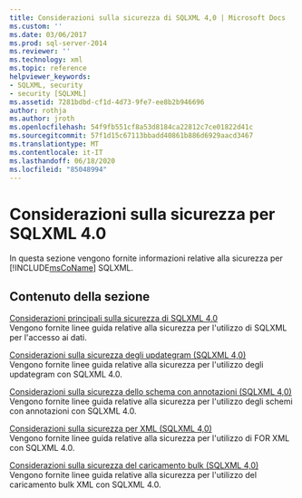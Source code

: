 ```yaml
---
title: Considerazioni sulla sicurezza di SQLXML 4,0 | Microsoft Docs
ms.custom: ''
ms.date: 03/06/2017
ms.prod: sql-server-2014
ms.reviewer: ''
ms.technology: xml
ms.topic: reference
helpviewer_keywords:
- SQLXML, security
- security [SQLXML]
ms.assetid: 7281bdbd-cf1d-4d73-9fe7-ee8b2b946696
author: rothja
ms.author: jroth
ms.openlocfilehash: 54f9fb551cf8a53d8184ca22812c7ce01822d41c
ms.sourcegitcommit: 57f1d15c67113bbadd40861b886d6929aacd3467
ms.translationtype: MT
ms.contentlocale: it-IT
ms.lasthandoff: 06/18/2020
ms.locfileid: "85048994"
---
```

# <a name="sqlxml-40-security-considerations"></a>Considerazioni sulla sicurezza per SQLXML 4.0
  In questa sezione vengono fornite informazioni relative alla sicurezza per [!INCLUDE[msCoName](../../../includes/msconame-md.md)] SQLXML.  
  
## <a name="in-this-section"></a>Contenuto della sezione  
 [Considerazioni principali sulla sicurezza di SQLXML 4.0](core-sqlxml-security-considerations.md)  
 Vengono fornite linee guida relative alla sicurezza per l'utilizzo di SQLXML per l'accesso ai dati.  
  
 [Considerazioni sulla sicurezza degli updategram &#40;SQLXML 4,0&#41;](updategram-security-considerations-sqlxml-4-0.md)  
 Vengono fornite linee guida relative alla sicurezza per l'utilizzo degli updategram con SQLXML 4.0.  
  
 [Considerazioni sulla sicurezza dello schema con annotazioni &#40;SQLXML 4,0&#41;](annotated-schema-security-considerations-sqlxml-4-0.md)  
 Vengono fornite linee guida relative alla sicurezza per l'utilizzo degli schemi con annotazioni con SQLXML 4.0.  
  
 [Considerazioni sulla sicurezza per XML &#40;SQLXML 4,0&#41;](for-xml-security-considerations-sqlxml-4-0.md)  
 Vengono fornite linee guida relative alla sicurezza per l'utilizzo di FOR XML con SQLXML 4.0.  
  
 [Considerazioni sulla sicurezza del caricamento bulk &#40;SQLXML 4,0&#41;](bulk-load-security-considerations-sqlxml-4-0.md)  
 Vengono fornite linee guida relative alla sicurezza per l'utilizzo del caricamento bulk XML con SQLXML 4.0.  
  
  
